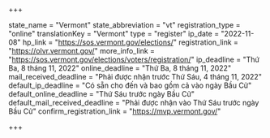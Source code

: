 +++

state_name = "Vermont"
state_abbreviation = "vt"
registration_type = "online"
translationKey = "Vermont"
type = "register"
ip_date = "2022-11-08"
hp_link = "https://sos.vermont.gov/elections/"
registration_link = "https://olvr.vermont.gov/"
more_info_link = "https://sos.vermont.gov/elections/voters/registration/"
ip_deadline = "Thứ Ba, 8 tháng 11, 2022"
online_deadline = "Thứ Ba, 8 tháng 11, 2022"
mail_received_deadline = "Phải được nhận trước Thứ Sáu, 4 tháng 11, 2022"
default_ip_deadline = "Có sẵn cho đến và bao gồm cả vào ngày Bầu Cử"
default_online_deadline = "Thứ Sáu trước ngày Bầu Cử"
default_mail_received_deadline = "Phải được nhận vào Thứ Sáu trước ngày Bầu Cử"
confirm_registration_link = "https://mvp.vermont.gov/"

+++